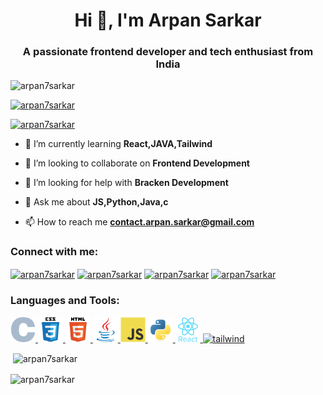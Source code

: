 <h1 align="center">Hi 👋, I'm Arpan Sarkar</h1>
<h3 align="center">A passionate frontend developer and tech enthusiast from India </h3>

<p align="left"> <img src="https://komarev.com/ghpvc/?username=arpan7sarkar&label=Profile%20views&color=0e75b6&style=flat" alt="arpan7sarkar" /> </p>

<p align="left"> <a href="https://github.com/ryo-ma/github-profile-trophy"><img src="https://github-profile-trophy.vercel.app/?username=arpan7sarkar" alt="arpan7sarkar" /></a> </p>

<p align="left"> <a href="https://twitter.com/arpan7sarkar" target="blank"><img src="https://img.shields.io/twitter/follow/arpan7sarkar?logo=twitter&style=for-the-badge" alt="arpan7sarkar" /></a> </p>

- 🌱 I’m currently learning **React,JAVA,Tailwind**

- 👯 I’m looking to collaborate on **Frontend Development**

- 🤝 I’m looking for help with **Bracken Development**

- 💬 Ask me about **JS,Python,Java,c**

- 📫 How to reach me **contact.arpan.sarkar@gmail.com**

<h3 align="left">Connect with me:</h3>
<p align="left">
<a href="https://twitter.com/arpan7sarkar" target="blank"><img align="center" src="https://raw.githubusercontent.com/rahuldkjain/github-profile-readme-generator/master/src/images/icons/Social/twitter.svg" alt="arpan7sarkar" height="30" width="40" /></a>
<a href="https://linkedin.com/in/arpan7sarkar" target="blank"><img align="center" src="https://raw.githubusercontent.com/rahuldkjain/github-profile-readme-generator/master/src/images/icons/Social/linked-in-alt.svg" alt="arpan7sarkar" height="30" width="40" /></a>
<a href="https://www.leetcode.com/arpan7sarkar" target="blank"><img align="center" src="https://raw.githubusercontent.com/rahuldkjain/github-profile-readme-generator/master/src/images/icons/Social/leet-code.svg" alt="arpan7sarkar" height="30" width="40" /></a>
<a href="https://discord.gg/arpan7sarkar" target="blank"><img align="center" src="https://raw.githubusercontent.com/rahuldkjain/github-profile-readme-generator/master/src/images/icons/Social/discord.svg" alt="arpan7sarkar" height="30" width="40" /></a>
</p>

<h3 align="left">Languages and Tools:</h3>
<p align="left"> <a href="https://www.cprogramming.com/" target="_blank" rel="noreferrer"> <img src="https://raw.githubusercontent.com/devicons/devicon/master/icons/c/c-original.svg" alt="c" width="40" height="40"/> </a> <a href="https://www.w3schools.com/css/" target="_blank" rel="noreferrer"> <img src="https://raw.githubusercontent.com/devicons/devicon/master/icons/css3/css3-original-wordmark.svg" alt="css3" width="40" height="40"/> </a> <a href="https://www.w3.org/html/" target="_blank" rel="noreferrer"> <img src="https://raw.githubusercontent.com/devicons/devicon/master/icons/html5/html5-original-wordmark.svg" alt="html5" width="40" height="40"/> </a> <a href="https://www.java.com" target="_blank" rel="noreferrer"> <img src="https://raw.githubusercontent.com/devicons/devicon/master/icons/java/java-original.svg" alt="java" width="40" height="40"/> </a> <a href="https://developer.mozilla.org/en-US/docs/Web/JavaScript" target="_blank" rel="noreferrer"> <img src="https://raw.githubusercontent.com/devicons/devicon/master/icons/javascript/javascript-original.svg" alt="javascript" width="40" height="40"/> </a> <a href="https://www.python.org" target="_blank" rel="noreferrer"> <img src="https://raw.githubusercontent.com/devicons/devicon/master/icons/python/python-original.svg" alt="python" width="40" height="40"/> </a> <a href="https://reactjs.org/" target="_blank" rel="noreferrer"> <img src="https://raw.githubusercontent.com/devicons/devicon/master/icons/react/react-original-wordmark.svg" alt="react" width="40" height="40"/> </a> <a href="https://www.scala-lang.org" target="_blank" rel="noreferrer"> <a href="https://tailwindcss.com/" target="_blank" rel="noreferrer"> <img src="https://www.vectorlogo.zone/logos/tailwindcss/tailwindcss-icon.svg" alt="tailwind" width="40" height="40"/> </a> </p>



<p>&nbsp;<img align="center" src="https://github-readme-stats.vercel.app/api?username=arpan7sarkar&show_icons=true&locale=en" alt="arpan7sarkar" /></p>

<p><img align="center" src="https://github-readme-streak-stats.herokuapp.com/?user=arpan7sarkar&" alt="arpan7sarkar" /></p>
